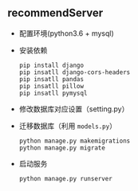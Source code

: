 ## recommendServer

+ 配置环境(python3.6 + mysql)

+ 安装依赖

  ```
  pip install django
  pip insatll django-cors-headers
  pip insatll pandas
  pip insatll pillow
  pip insatll pymysql
  ```

+ 修改数据库对应设置（setting.py）

+ 迁移数据库（利用 `models.py`）

  ```
  python manage.py makemigrations
  python manage.py migrate
  ```

+ 启动服务

  ```
  python manage.py runserver
  ```

  
